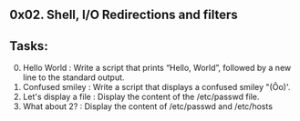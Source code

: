 0x02. Shell, I/O Redirections and filters
----------------------------------------------
## Tasks:
0. Hello World : Write a script that prints “Hello, World”, followed by a new line to the standard output.
1. Confused smiley : Write a script that displays a confused smiley "(Ôo)'.
2. Let's display a file : Display the content of the /etc/passwd file.
3. What about 2? : Display the content of /etc/passwd and /etc/hosts

